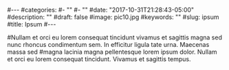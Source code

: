 #---
#categories:
#- ""
#- ""
#date: "2017-10-31T21:28:43-05:00"
#description: ""
#draft: false
#image: pic10.jpg
#keywords: ""
#slug: ipsum
#title: Ipsum
#---

#Nullam et orci eu lorem consequat tincidunt vivamus et sagittis magna sed nunc rhoncus condimentum sem. In efficitur ligula tate urna. Maecenas massa sed #magna lacinia magna pellentesque lorem ipsum dolor. Nullam et orci eu lorem consequat tincidunt. Vivamus et sagittis tempus.